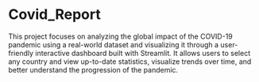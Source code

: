 # Covid_Report
This project focuses on analyzing the global impact of the COVID-19 pandemic using a real-world dataset and visualizing it through a user-friendly interactive dashboard built with Streamlit. It allows users to select any country and view up-to-date statistics, visualize trends over time, and better understand the progression of the pandemic.
